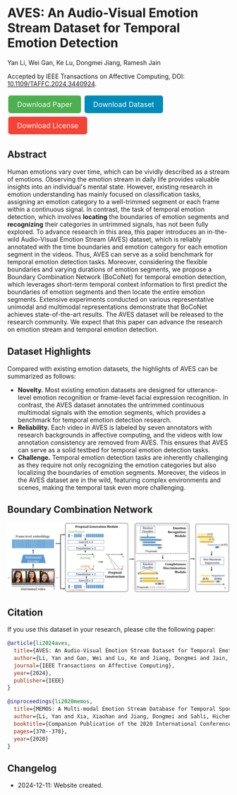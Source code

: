 # AVES: An Audio-Visual Emotion Stream Dataset for Temporal Emotion Detection

Yan Li, Wei Gan, Ke Lu, Dongmei Jiang, Ramesh Jain

Accepted by IEEE Transactions on Affective Computing, DOI: [10.1109/TAFFC.2024.3440924](https://doi.org/10.1109/TAFFC.2024.3440924).

<div class="button-container" style="margin-bottom: 20px;">
    <a href="AVES.pdf" class="button" style="background-color: #4CAF50; color: white; padding: 10px 20px; text-align: center; text-decoration: none; display: inline-block; font-size: 16px; margin: 4px 2px; cursor: pointer; border-radius: 5px;">Download Paper</a>
    <a href="" class="button" style="background-color: #008CBA; color: white; padding: 10px 20px; text-align: center; text-decoration: none; display: inline-block; font-size: 16px; margin: 4px 2px; cursor: pointer; border-radius: 5px;">Download Dataset</a>
    <a href="" class="button" style="background-color: #f44336; color: white; padding: 10px 20px; text-align: center; text-decoration: none; display: inline-block; font-size: 16px; margin: 4px 2px; cursor: pointer; border-radius: 5px;">Download License</a>
</div>

## Abstract

Human emotions vary over time, which can be vividly described as a stream of emotions. Observing the emotion stream in daily life provides valuable insights into an individual's mental state. However, existing research in emotion understanding has mainly focused on classification tasks, assigning an emotion category to a well-trimmed segment or each frame within a continuous signal. In contrast, the task of temporal emotion detection, which involves **locating** the boundaries of emotion segments and **recognizing** their categories in untrimmed signals, has not been fully explored. To advance research in this area, this paper introduces an in-the-wild Audio-Visual Emotion Stream (AVES) dataset, which is reliably annotated with the time boundaries and emotion category for each emotion segment in the videos. Thus, AVES can serve as a solid benchmark for temporal emotion detection tasks. Moreover, considering the flexible boundaries and varying durations of emotion segments, we propose a Boundary Combination Network (BoCoNet) for temporal emotion detection, which leverages short-term temporal context information to first predict the boundaries of emotion segments and then locate the entire emotion segments. Extensive experiments conducted on various representative unimodal and multimodal representations demonstrate that BoCoNet achieves state-of-the-art results. The AVES dataset will be released to the research community. We expect that this paper can advance the research on emotion stream and temporal emotion detection.

## Dataset Highlights

Compared with existing emotion datasets, the highlights of AVES can be summarized as follows:

*   **Novelty.** Most existing emotion datasets are designed for utterance-level emotion recognition or frame-level facial expression recognition. In contrast, the AVES dataset annotates the untrimmed continuous multimodal signals with the emotion segments, which provides a benchmark for temporal emotion detection research.
*   **Reliability.** Each video in AVES is labeled by seven annotators with research backgrounds in affective computing, and the videos with low annotation consistency are removed from AVES. This ensures that AVES can serve as a solid testbed for temporal emotion detection tasks.
*   **Challenge.** Temporal emotion detection tasks are inherently challenging as they require not only recognizing the emotion categories but also localizing the boundaries of emotion segments. Moreover, the videos in the AVES dataset are in the wild, featuring complex environments and scenes, making the temporal task even more challenging.

## Boundary Combination Network
![Boundary Combination Network](BoCoNet.png)

## Citation

If you use this dataset in your research, please cite the following paper:

```bibtex
@article{li2024aves,
  title={AVES: An Audio-Visual Emotion Stream Dataset for Temporal Emotion Detection},
  author={Li, Yan and Gan, Wei and Lu, Ke and Jiang, Dongmei and Jain, Ramesh},
  journal={IEEE Transactions on Affective Computing},
  year={2024},
  publisher={IEEE}
}
```

```bibtex
@inproceedings{li2020memos,
  title={MEMOS: A Multi-modal Emotion Stream Database for Temporal Spontaneous Emotional State Detection},
  author={Li, Yan and Xia, Xiaohan and Jiang, Dongmei and Sahli, Hichem and Jain, Ramesh},
  booktitle={Companion Publication of the 2020 International Conference on Multimodal Interaction},
  pages={370--378},
  year={2020}
}
```

## Changelog

* 2024-12-11: Website created.
